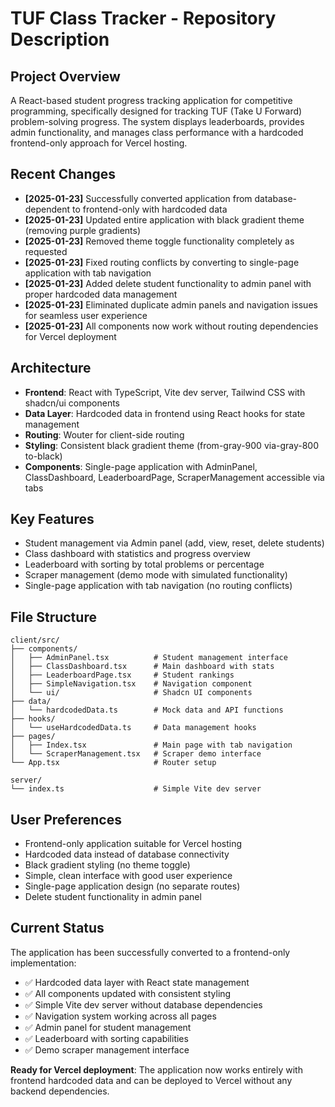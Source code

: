 # TUF Class Tracker - Repository Description

## Project Overview
A React-based student progress tracking application for competitive programming, specifically designed for tracking TUF (Take U Forward) problem-solving progress. The system displays leaderboards, provides admin functionality, and manages class performance with a hardcoded frontend-only approach for Vercel hosting.

## Recent Changes
- **[2025-01-23]** Successfully converted application from database-dependent to frontend-only with hardcoded data
- **[2025-01-23]** Updated entire application with black gradient theme (removing purple gradients)
- **[2025-01-23]** Removed theme toggle functionality completely as requested
- **[2025-01-23]** Fixed routing conflicts by converting to single-page application with tab navigation
- **[2025-01-23]** Added delete student functionality to admin panel with proper hardcoded data management
- **[2025-01-23]** Eliminated duplicate admin panels and navigation issues for seamless user experience
- **[2025-01-23]** All components now work without routing dependencies for Vercel deployment

## Architecture
- **Frontend**: React with TypeScript, Vite dev server, Tailwind CSS with shadcn/ui components
- **Data Layer**: Hardcoded data in frontend using React hooks for state management
- **Routing**: Wouter for client-side routing
- **Styling**: Consistent black gradient theme (from-gray-900 via-gray-800 to-black)
- **Components**: Single-page application with AdminPanel, ClassDashboard, LeaderboardPage, ScraperManagement accessible via tabs

## Key Features
- Student management via Admin panel (add, view, reset, delete students)
- Class dashboard with statistics and progress overview
- Leaderboard with sorting by total problems or percentage
- Scraper management (demo mode with simulated functionality)
- Single-page application with tab navigation (no routing conflicts)

## File Structure
```
client/src/
├── components/
│   ├── AdminPanel.tsx          # Student management interface
│   ├── ClassDashboard.tsx      # Main dashboard with stats
│   ├── LeaderboardPage.tsx     # Student rankings
│   ├── SimpleNavigation.tsx    # Navigation component
│   └── ui/                     # Shadcn UI components
├── data/
│   └── hardcodedData.ts        # Mock data and API functions
├── hooks/
│   └── useHardcodedData.ts     # Data management hooks
├── pages/
│   ├── Index.tsx               # Main page with tab navigation
│   └── ScraperManagement.tsx   # Scraper demo interface
└── App.tsx                     # Router setup

server/
└── index.ts                    # Simple Vite dev server
```

## User Preferences
- Frontend-only application suitable for Vercel hosting
- Hardcoded data instead of database connectivity
- Black gradient styling (no theme toggle)
- Simple, clean interface with good user experience
- Single-page application design (no separate routes)
- Delete student functionality in admin panel

## Current Status
The application has been successfully converted to a frontend-only implementation:
- ✅ Hardcoded data layer with React state management
- ✅ All components updated with consistent styling
- ✅ Simple Vite dev server without database dependencies
- ✅ Navigation system working across all pages
- ✅ Admin panel for student management
- ✅ Leaderboard with sorting capabilities
- ✅ Demo scraper management interface

**Ready for Vercel deployment**: The application now works entirely with frontend hardcoded data and can be deployed to Vercel without any backend dependencies.